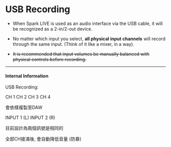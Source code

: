 # USB Recording

- When Spark LIVE is used as an audio interface via the USB cable, it will be recognized as a 2-in/2-out device.
  
- No matter which input you select, **all physical input channels** will record through the same input. (Think of it like a mixer, in a way).

- ~~It is recommended that input volumes be manually balanced with physical controls before recording.~~

---
#### Internal Information

USB Recording:

CH 1
CH 2
CH 3
CH 4

會依樣複製至DAW

INPUT 1 (L)
INPUT 2 (R)

目前設計為兩個訊號是相同的

全部CH接滿後, 會自動降低音量 (防暴)
